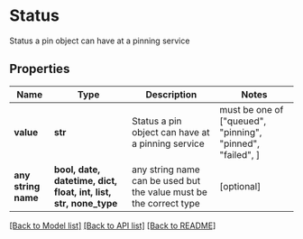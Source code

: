 # Status

Status a pin object can have at a pinning service

## Properties
Name | Type | Description | Notes
------------ | ------------- | ------------- | -------------
**value** | **str** | Status a pin object can have at a pinning service |  must be one of ["queued", "pinning", "pinned", "failed", ]
**any string name** | **bool, date, datetime, dict, float, int, list, str, none_type** | any string name can be used but the value must be the correct type | [optional]

[[Back to Model list]](../README.md#documentation-for-models) [[Back to API list]](../README.md#documentation-for-api-endpoints) [[Back to README]](../README.md)


